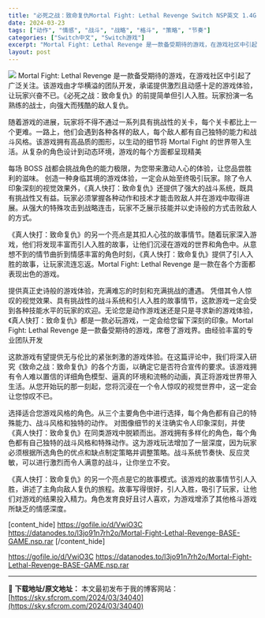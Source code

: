 ```yaml
---
title: "必死之战：致命复仇Mortal Fight: Lethal Revenge Switch NSP英文 1.4G"
date: 2024-03-23
tags: ["动作", "情感", "战斗", "战略", "格斗", "策略", "节奏"]
categories: ["Switch中文", "Switch游戏"]
excerpt: "Mortal Fight: Lethal Revenge 是一款备受期待的游戏，在游戏社区中引起了广泛关注。该游戏由才华横溢的团队开发，承诺提供激烈且动感十足的游戏体验，让玩家兴奋不已。《必死之战：致命复仇》的前提简单但引人入胜。玩家扮演一名熟练的战士，向强大而残酷的敌人复仇。 随着游戏的进展，玩家&hellip;"
layout: post
---
```


<img class="aligncenter" src="https://sky.sfcrom.com/wp-content/uploads/2024/03/20240329095542-de3da.jpeg" />
Mortal Fight: Lethal Revenge 是一款备受期待的游戏，在游戏社区中引起了广泛关注。该游戏由才华横溢的团队开发，承诺提供激烈且动感十足的游戏体验，让玩家兴奋不已。《必死之战：致命复仇》的前提简单但引人入胜。玩家扮演一名熟练的战士，向强大而残酷的敌人复仇。

随着游戏的进展，玩家将不得不通过一系列具有挑战性的关卡，每个关卡都比上一个更难。一路上，他们会遇到各种各样的敌人，每个敌人都有自己独特的能力和战斗风格。该游戏拥有高品质的图形，以生动的细节将 Mortal Fight 的世界带入生活。从复杂的角色设计到动态环境，游戏的每个方面都呈现精美

每场 BOSS 战都会挑战角色的能力极限，为您带来激动人心的体验，让您品尝胜利的滋味。
创造一种身临其境的游戏体验，一定会从始至终吸引玩家。除了令人印象深刻的视觉效果外，《真人快打：致命复仇》还提供了强大的战斗系统，既具有挑战性又有益。玩家必须掌握各种动作和技术才能击败敌人并在游戏中取得进展。从强大的特殊攻击到战略连击，玩家不乏展示技能并以史诗般的方式击败敌人的方式。

《真人快打：致命复仇》的另一个亮点是其扣人心弦的故事情节。随着玩家深入游戏，他们将发现丰富而引人入胜的故事，让他们沉浸在游戏的世界和角色中。从意想不到的情节曲折到情感丰富的角色时刻，《真人快打：致命复仇》提供了引人入胜的故事，让玩家流连忘返。Mortal Fight: Lethal Revenge 是一款在各个方面都表现出色的游戏。

提供真正史诗般的游戏体验，充满难忘的时刻和充满挑战的遭遇。
凭借其令人惊叹的视觉效果、具有挑战性的战斗系统和引人入胜的故事情节，这款游戏一定会受到各种技能水平的玩家的欢迎。无论您是动作游戏迷还是只是寻求新的游戏体验，《真人快打：致命复仇》都是一款必玩游戏，一定会给您留下深刻的印象。Mortal Fight: Lethal Revenge 是一款备受期待的游戏，席卷了游戏界。由经验丰富的专业团队开发

这款游戏有望提供无与伦比的紧张刺激的游戏体验。在这篇评论中，我们将深入研究《致命之战：致命复仇》的各个方面，以确定它是否符合宣传的要求。该游戏拥有令人难以置信的详细角色模型、逼真的环境和流畅的动画，真正将游戏世界带入生活。从您开始玩的那一刻起，您将沉浸在一个令人惊叹的视觉世界中，这一定会让您惊叹不已。

选择适合您游戏风格的角色。从三个主要角色中进行选择，每个角色都有自己的特殊能力、战斗风格和独特的动作。
对图像细节的关注确实令人印象深刻，并使《真人快打：致命复仇》在同类游戏中脱颖而出。游戏拥有多样化的角色，每个角色都有自己独特的战斗风格和特殊动作。这为游戏玩法增加了一层深度，因为玩家必须根据所选角色的优点和缺点制定策略并调整策略。战斗系统节奏快、反应灵敏，可以进行激烈而令人满意的战斗，让你坐立不安。

《真人快打：致命复仇》的另一个亮点是它的故事模式。该游戏的故事情节引人入胜，讲述了主角向敌人复仇的旅程。故事写得很好，引人入胜，吸引了玩家，让他们对游戏的结果投入精力。角色发育良好且讨人喜欢，为游戏增添了其他格斗游戏所缺乏的情感深度。

[content_hide]
https://gofile.io/d/VwiO3C
https://datanodes.to/l3jo91n7rh2o/Mortal-Fight-Lethal-Revenge-BASE-GAME.nsp.rar
[/content_hide]

<!--wechatfans start-->
https://gofile.io/d/VwiO3C
https://datanodes.to/l3jo91n7rh2o/Mortal-Fight-Lethal-Revenge-BASE-GAME.nsp.rar
<!--wechatfans end-->

---
📖 **下载地址/原文地址：** 本文最初发布于我的博客网站：[https://sky.sfcrom.com/2024/03/34040](https://sky.sfcrom.com/2024/03/34040)
